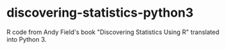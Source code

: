 # discovering-statistics-python3
R code from Andy Field's book "Discovering Statistics Using R" translated into Python 3.
